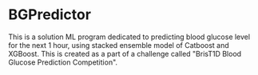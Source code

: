 # BGPredictor
This is a solution ML program dedicated to predicting blood glucose level for the next 1 hour, using stacked ensemble model of Catboost and XGBoost. This is created as a part of a challenge called "BrisT1D Blood Glucose Prediction Competition".
